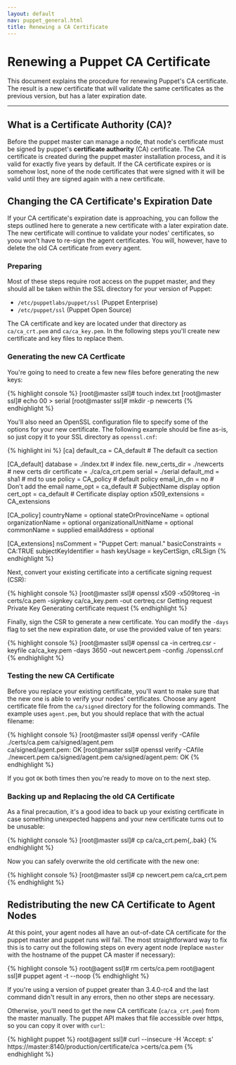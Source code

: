 ```yaml
---
layout: default
nav: puppet_general.html
title: Renewing a CA Certificate
---
```


Renewing a Puppet CA Certificate
================================

This document explains the procedure for renewing Puppet's CA certificate. The result is a new certificate that will validate the same certificates as the previous version, but has a later expiration date.

* * *

What is a Certificate Authority (CA)?
-------------------------------------
Before the puppet master can manage a node, that node's certificate must be signed by puppet's **certificate authority** (CA) certificate. The CA certificate is created during the puppet master installation process, and it is valid for exactly five years by default. If the CA certificate expires or is somehow lost, none of the node certificates that were signed with it will be valid until they are signed again with a new certificate. 

Changing the CA Certificate's Expiration Date
---------------------------------------------
If your CA certificate's expiration date is approaching, you can follow the steps outlined here to generate a new certificate with a later expiration date. The new certificate will continue to validate your nodes' certificates, so yoou won't have to re-sign the agent certificates. You will, however, have to delete the old CA certificate from every agent. 

### Preparing
Most of these steps require root access on the puppet master, and they should all be taken within the SSL directory for your version of Puppet:

*	`/etc/puppetlabs/puppet/ssl` (Puppet Enterprise)
*	`/etc/puppet/ssl` (Puppet Open Source)

The CA certificate and key are located under that directory as `ca/ca_crt.pem` and `ca/ca_key.pem`. In the following steps you'll create new certificate and key files to replace them.

### Generating the new CA Certficate
You're going to need to create a few new files before generating the new keys:

{% highlight console %}
[root@master ssl]# touch index.txt
[root@master ssl]# echo 00 > serial
[root@master ssl]# mkdir -p newcerts
{% endhighlight %}

You'll also need an OpenSSL configuration file to specify some of the options for your new certificate. The following example should be fine as-is, so just copy it to your SSL directory as `openssl.cnf`:

{% highlight ini %}
[ca]
default_ca             = CA_default            # The default ca section

[CA_default]
database               = ./index.txt           # index file.
new_certs_dir          = ./newcerts            # new certs dir 
certificate            = ./ca/ca_crt.pem
serial                 = ./serial
default_md             = sha1                  # md to use 
policy                 = CA_policy             # default policy
email_in_dn            = no                    # Don't add the email
name_opt               = ca_default            # SubjectName display option
cert_opt               = ca_default            # Certificate display option
x509_extensions        = CA_extensions

[CA_policy]
countryName            = optional
stateOrProvinceName    = optional
organizationName       = optional
organizationalUnitName = optional
commonName             = supplied
emailAddress           = optional 

[CA_extensions]
nsComment              = "Puppet Cert: manual."
basicConstraints       = CA:TRUE
subjectKeyIdentifier   = hash
keyUsage               = keyCertSign, cRLSign
{% endhighlight %}

Next, convert your existing certificate into a certificate signing request (CSR):

{% highlight console %}
[root@master ssl]# openssl x509 -x509toreq -in certs/ca.pem -signkey ca/ca_key.pem -out certreq.csr
Getting request Private Key
Generating certificate request
{% endhighlight %}

Finally, sign the CSR to generate a new certificate. You can modify the `-days` flag to set the new expiration date, or use the provided value of ten years:

{% highlight console %}
[root@master ssl]# openssl ca -in certreq.csr -keyfile ca/ca_key.pem -days 3650 -out newcert.pem -config ./openssl.cnf
{% endhighlight %}


### Testing the new CA Certificate
Before you replace your existing certificate, you'll want to make sure that the new one is able to verify your nodes' certificates. Choose any agent certificate file from the `ca/signed` directory for the following commands. The example uses `agent.pem`, but you should replace that with the actual filename:

{% highlight console %}
[root@master ssl]# openssl verify -CAfile ./certs/ca.pem ca/signed/agent.pem  
ca/signed/agent.pem: OK
[root@master ssl]# openssl verify -CAfile ./newcert.pem ca/signed/agent.pem
ca/signed/agent.pem: OK
{% endhighlight %}

If you got `OK` both times then you're ready to move on to the next step.

### Backing up and Replacing the old CA Certificate
As a final precaution, it's a good idea to back up your existing certificate in case something unexpected happens and your new certificate turns out to be unusable:
	
{% highlight console %}
[root@master ssl]# cp ca/ca_crt.pem{,.bak}
{% endhighlight %}

Now you can safely overwrite the old certificate with the new one:

{% highlight console %}
[root@master ssl]# cp newcert.pem ca/ca_crt.pem
{% endhighlight %}


Redistributing the new CA Certificate to Agent Nodes
----------------------------------------------------
At this point, your agent nodes all have an out-of-date CA certificate for the puppet master and puppet runs will fail. The most straightforward way to fix this is to carry out the following steps on every agent node (replace `master` with the hostname of the puppet CA master if necessary):

{% highlight console %}
root@agent ssl]# rm certs/ca.pem
root@agent ssl]# puppet agent -t --noop
{% endhighlight %}

If you're using a version of puppet greater than 3.4.0-rc4 and the last command didn't result in any errors, then no other steps are necessary. 

Otherwise, you'll need to get the new CA certificate (`ca/ca_crt.pem`) from the master manually. The puppet API makes that file accessible over https, so you can copy it over with `curl`:

{% highlight puppet %}
root@agent ssl]# curl --insecure -H 'Accept: s' https://master:8140/production/certificate/ca >certs/ca.pem
{% endhighlight %}

